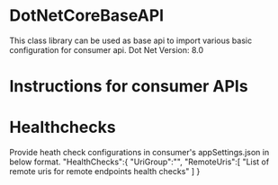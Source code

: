 # DotNetCoreBaseAPI
This class library can be used as base api to import various basic configuration for consumer api.
Dot Net Version: 8.0

# Instructions for consumer APIs
# Healthchecks
  Provide heath check configurations in consumer's appSettings.json in below format.
  "HealthChecks":{
  "UriGroup":"<Custome uri group url for URi heal check>",
  "RemoteUris":[
    "List of remote uris for remote endpoints health checks"
    ]
  }
